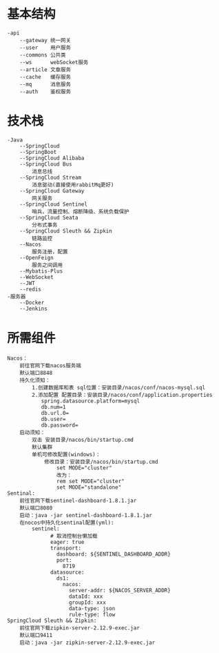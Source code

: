 # 基本结构
    -api
        --gateway 统一网关
        --user    用户服务
        --commons 公共类
        --ws      webSocket服务
        --article 文章服务
        --cache   缓存服务
        --mq      消息服务
        --auth    鉴权服务
# 技术栈
    -Java
        --SpringCloud
        --SpringBoot
        --SpringCloud Alibaba
        --SpringCloud Bus
            消息总线
        --SpringCloud Stream
            消息驱动(直接使用rabbitMq更好)    
        --SpringCloud Gateway
            网关服务
        --SpringCloud Sentinel
            哨兵，流量控制、熔断降级、系统负载保护
        --SpringCloud Seata
            分布式事务
        --SpringCloud Sleuth && Zipkin
            链路监控
        --Nacos
            服务注册，配置
        --OpenFeign
            服务之间调用
        --Mybatis-Plus
        --WebSocket
        --JWT
        --redis
    -服务器
        --Docker
        --Jenkins
# 所需组件
    Nacos：
        前往官网下载nacos服务端
        默认端口8848
        持久化须知：
            1.创建数据库和表 sql位置：安装目录/nacos/conf/nacos-mysql.sql
            2.添加配置 配置目录：安装目录/nacos/conf/application.properties
               spring.datasource.platform=mysql
               db.num=1
               db.url.0=
               db.user=
               db.password= 
        启动须知：
            双击 安装目录/nacos/bin/startup.cmd
            默认集群
            单机可修改配置(windows)：
                修改目录：安装目录/nacos/bin/startup.cmd
                    set MODE="cluster"
                    改为：
                    rem set MODE="cluster"
                    set MODE="standalone"
    Sentinal:
        前往官网下载sentinel-dashboard-1.8.1.jar
        默认端口8080
        启动：java -jar sentinel-dashboard-1.8.1.jar
        在nocos中持久化sentinal配置(yml):
            sentinel:
                  # 取消控制台懒加载
                  eager: true
                  transport:
                    dashboard: ${SENTINEL_DASHBOARD_ADDR}
                    port:
                      8719
                  datasource:
                    ds1:
                      nacos:
                        server-addr: ${NACOS_SERVER_ADDR}
                        dataId: xxx
                        groupId: xxx
                        data-type: json
                        rule-type: flow
    SpringCloud Sleuth && Zipkin:
        前往官网下载zipkin-server-2.12.9-exec.jar
        默认端口9411
        启动：java -jar zipkin-server-2.12.9-exec.jar
